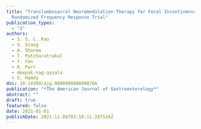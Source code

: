 ```yaml
---
title: "Translumbosacral Neuromodulation Therapy for Fecal Incontinence: A
  Randomized Frequency Response Trial"
publication_types:
  - "2"
authors:
  - S. S. C. Rao
  - X. Xiang
  - A. Sharma
  - T. Patcharatrakul
  - Y. Yan
  - R. Parr
  - deepak-nag-ayyala
  - S. Hamdy
doi: 10.14309/ajg.0000000000000766
publication: "*The American Journal of Gastroenterology*"
abstract: ""
draft: true
featured: false
date: 2021-01-01
publishDate: 2021-11-08T03:10:11.287534Z
---
```

